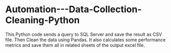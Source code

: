 # Automation---Data-Collection-Cleaning-Python
This Python code sends a query to SQL Server and save the result as CSV file. Then Clean the data using Pandas.
It also calculates some performance metrics and save them all in related sheets of the output excel file.
